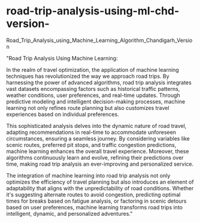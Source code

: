 # road-trip-analysis-using-ml-chd-version-
Road_Trip_Analysis_using_Machine_Learning_Algorithm_Chandigarh_Version


"Road Trip Analysis Using Machine Learning:

In the realm of travel optimization, the application of machine learning techniques has revolutionized the way we approach road trips. By harnessing the power of advanced algorithms, road trip analysis integrates vast datasets encompassing factors such as historical traffic patterns, weather conditions, user preferences, and real-time updates. Through predictive modeling and intelligent decision-making processes, machine learning not only refines route planning but also customizes travel experiences based on individual preferences.

This sophisticated analysis delves into the dynamic nature of road travel, adapting recommendations in real-time to accommodate unforeseen circumstances, ensuring a seamless journey. By considering variables like scenic routes, preferred pit stops, and traffic congestion predictions, machine learning enhances the overall travel experience. Moreover, these algorithms continuously learn and evolve, refining their predictions over time, making road trip analysis an ever-improving and personalized service.

The integration of machine learning into road trip analysis not only optimizes the efficiency of travel planning but also introduces an element of adaptability that aligns with the unpredictability of road conditions. Whether it's suggesting alternate routes to avoid congestion, predicting optimal times for breaks based on fatigue analysis, or factoring in scenic detours based on user preferences, machine learning transforms road trips into intelligent, dynamic, and personalized adventures."
